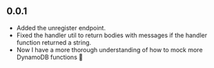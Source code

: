﻿## 0.0.1
- Added the unregister endpoint.
- Fixed the handler util to return bodies with messages if the handler
  function returned a string.
- Now I have a more thorough understanding of how to mock more
  DynamoDB functions 🤔
